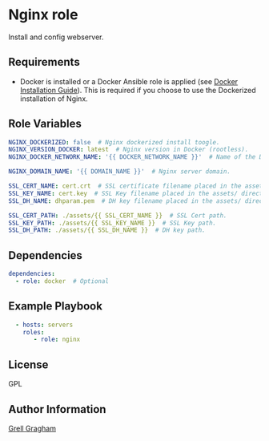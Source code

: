 Nginx role
=========

Install and config webserver.

Requirements
------------

- Docker is installed or a Docker Ansible role is applied (see [Docker Installation Guide](https://docs.docker.com/engine/install/)). This is required if you choose to use the Dockerized installation of Nginx.

Role Variables
--------------

```yml
NGINX_DOCKERIZED: false  # Nginx dockerized install toogle.
NGINX_VERSION_DOCKER: latest  # Nginx version in Docker (rootless).
NGINX_DOCKER_NETWORK_NAME: '{{ DOCKER_NETWORK_NAME }}'  # Name of the Docker network.

NGINX_DOMAIN_NAME: '{{ DOMAIN_NAME }}'  # Nginx server domain.

SSL_CERT_NAME: cert.crt  # SSL certificate filename placed in the assets/ directory.
SSL_KEY_NAME: cert.key  # SSL Key filename placed in the assets/ directory.
SSL_DH_NAME: dhparam.pem  # DH key filename placed in the assets/ directory.

SSL_CERT_PATH: ./assets/{{ SSL_CERT_NAME }}  # SSL Cert path.
SSL_KEY_PATH: ./assets/{{ SSL_KEY_NAME }}  # SSL Key path.
SSL_DH_PATH: ./assets/{{ SSL_DH_NAME }}  # DH key path.
```

Dependencies
------------

```yml
dependencies:
  - role: docker  # Optional
```


Example Playbook
----------------

```yml
  - hosts: servers
    roles:
       - role: nginx
```

License
-------

GPL

Author Information
------------------

[Grell Gragham](https://github.com/ggragham)
